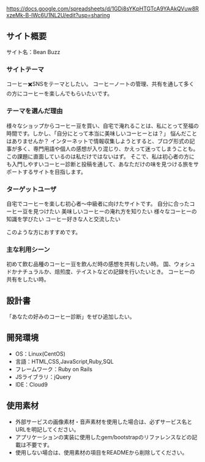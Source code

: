 #
https://docs.google.com/spreadsheets/d/1GDi8sYKpHTGTcA9YAAkQVuw8RxzeMk-B-lWc6U1NL2U/edit?usp=sharing
​
## サイト概要
サイト名：Bean Buzz


### サイトテーマ
コーヒー✖️SNSをテーマとしたい。
コーヒーノートの管理、共有を通して多くの方にコーヒーを楽しんでもらいたいです。


### テーマを選んだ理由
様々なショップからコーヒー豆を買い、自宅で淹れることは、私にとって至福の時間です。しかし、「自分にとって本当に美味しいコーヒーとは？」 悩んだことはありませんか？
インターネットで情報収集しようとすると、ブログ形式の記事が多く、専門用語や個人の感想が入り混じり、かえって迷ってしまうことも。
この課題に直面しているのは私だけではないはず。
そこで、私は初心者の方にも入門しやすいコーヒー診断と投稿を通して、あなただけの味を見つける旅をサポートするサイトを目指します。
​
### ターゲットユーザ
自宅でコーヒーを楽しむ初心者～中級者に向けたサイトです。
自分に合ったコーヒー豆を見つけたい
美味しいコーヒーの淹れ方を知りたい
様々なコーヒーの知識を学びたい
コーヒー好きな人と交流したい

このような方におすすめです。


### 主な利用シーン
初めて飲む品種のコーヒー豆を飲んだ時の感想を共有したい時。
国、ウォシュドかナチュラルか、焙煎度、テイストなどの記録を行いたいとき。
コーヒーの共有をしたい時。
​
## 設計書
​「あなたの好みのコーヒー診断」をぜひ追加したい。

## 開発環境
- OS：Linux(CentOS)
- 言語：HTML,CSS,JavaScript,Ruby,SQL
- フレームワーク：Ruby on Rails
- JSライブラリ：jQuery
- IDE：Cloud9
​
## 使用素材
- 外部サービスの画像素材・音声素材を使用した場合は、必ずサービス名とURLを明記してください。
- アプリケーションの実装に使用したgem/bootstrapのリファレンスなどの記載は不要です。
- 使用しない場合は、使用素材の項目をREADMEから削除してください。
